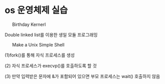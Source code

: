 # os 운영체제 실습 
<ul>Birthday Kernerl</ul>
  <p>Double linked list를 이용한 생일 모듈 프로그래밍</p>
<ul>Make a Unix Simple Shell</ul>
  <p>(1)fork()를 통해 자식 프로세스를 생성</p>
    <p>(2) 자식 프로세스가 execvp()를 호출하도록 할 것</p>
   <p> (3) 만약 입력받은 문자에 &가 포함되어 있으면 부모 프로세스는 wait() 호출하지 않음</p>


